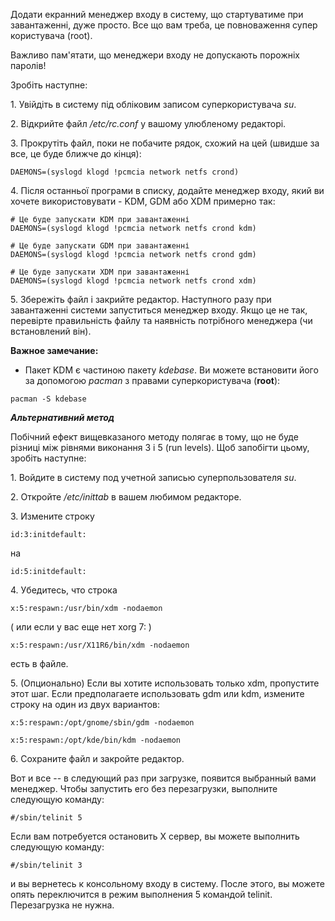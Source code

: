Додати екранний менеджер входу в систему, що стартуватиме при завантаженні, дуже просто. Все що вам треба, це повноваження супер користувача (root).

Важливо пам'ятати, що менеджери входу не допускають порожніх паролів!

Зробіть наступне:

1\. Увійдіть в систему під обліковим записом суперкористувача _su_.

2\. Відкрийте файл _/etc/rc.conf_ у вашому улюбленому редакторі.

3\. Прокрутіть файл, поки не побачите рядок, схожий на цей (швидше за все, це буде ближче до кінця):

```
DAEMONS=(syslogd klogd !pcmcia network netfs crond)

```

4\. Після останньої програми в списку, додайте менеджер входу, який ви хочете використовувати - KDM, GDM або XDM примерно так:

```
# Це буде запускати KDM при завантаженні
DAEMONS=(syslogd klogd !pcmcia network netfs crond kdm)

```

```
# Це буде запускати GDM при завантаженні
DAEMONS=(syslogd klogd !pcmcia network netfs crond gdm)

```

```
# Це буде запускати XDM при завантаженні
DAEMONS=(syslogd klogd !pcmcia network netfs crond xdm)

```

5\. Збережіть файл і закрийте редактор. Наступного разу при завантаженні системи запуститься менеджер входу. Якщо це не так, перевірте правильність файлу та наявність потрібного менеджера (чи встановлений він).

**Важное замечание:**

*   Пакет KDM є частиною пакету _kdebase_. Ви можете встановити його за допомогою _pacman_ з правами суперкористувача (**root**):

```
pacman -S kdebase

```

**_Альтернативний метод_**

Побічний ефект вищевказаного методу полягає в тому, що не буде різниці між рівнями виконання 3 і 5 (run levels). Щоб запобігти цьому, зробіть наступне:

1\. Войдите в систему под учетной записью суперпользователя _su_.

2\. Откройте _/etc/inittab_ в вашем любимом редакторе.

3\. Измените строку

```
id:3:initdefault:

```

на

```
id:5:initdefault:

```

4\. Убедитесь, что строка

```
x:5:respawn:/usr/bin/xdm -nodaemon

```

( или если у вас еще нет xorg 7: )

```
x:5:respawn:/usr/X11R6/bin/xdm -nodaemon 

```

есть в файле.

5\. (Опционально) Если вы хотите использовать только xdm, пропустите этот шаг. Если предполагаете использовать gdm или kdm, измените строку на один из двух вариантов:

```
x:5:respawn:/opt/gnome/sbin/gdm -nodaemon

```

```
x:5:respawn:/opt/kde/bin/kdm -nodaemon

```

6\. Сохраните файл и закройте редактор.

Вот и все -- в следующий раз при загрузке, появится выбранный вами менеджер. Чтобы запустить его без перезагрузки, выполните следующую команду:

```
#/sbin/telinit 5

```

Если вам потребуется остановить Х сервер, вы можете выполнить следующую команду:

```
#/sbin/telinit 3

```

и вы вернетесь к консольному входу в систему. После этого, вы можете опять переключится в режим выполнения 5 командой telinit. Перезагрузка не нужна.